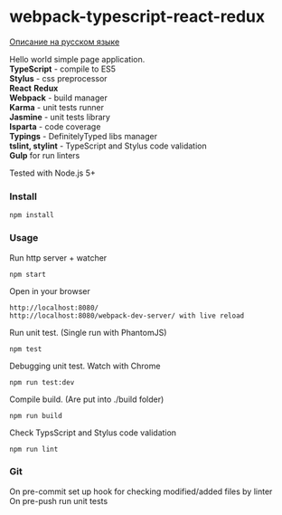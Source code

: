 # webpack-typescript-react-redux
[Описание на русском языке](readme_ru.md)     

Hello world simple page application.  
**TypeScript** - compile to ES5  
**Stylus** - css preprocessor  
**React** **Redux**  
**Webpack** - build manager  
**Karma** - unit tests runner  
**Jasmine** - unit tests library  
**Isparta** - code coverage  
**Typings** - DefinitelyTyped libs manager  
**tslint, stylint** - TypeScript and Stylus code validation  
**Gulp** for run linters

Tested with Node.js 5+
### Install
```
npm install
```

### Usage
Run http server + watcher
```
npm start
```

Open in your browser
```
http://localhost:8080/  
http://localhost:8080/webpack-dev-server/ with live reload
```

Run unit test. (Single run with PhantomJS)
```
npm test
```

Debugging unit test. Watch with Chrome
```
npm run test:dev
```

Compile build. (Are put into ./build folder)
```
npm run build
```

Check TypsScript and Stylus code validation
```
npm run lint
```

### Git
On pre-commit set up hook for checking modified/added files by linter  
On pre-push run unit tests
